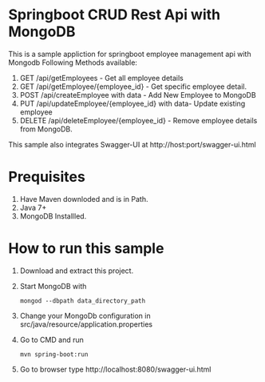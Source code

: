 # Springboot CRUD Rest Api with MongoDB
This is a sample appliction for springboot employee management api with Mongodb
Following Methods available:
1.  GET /api/getEmployees -  Get all employee details
2.  GET /api/getEmployee/{employee_id} - Get specific employee detail.
3.  POST /api/createEmployee with data - Add New Employee to MongoDB
4.  PUT /api/updateEmployee/{employee_id} with data- Update existing employee
5.  DELETE /api/deleteEmployee/{employee_id} - Remove employee details from MongoDB.

This sample also integrates Swagger-UI at http://host:port/swagger-ui.html


# Prequisites
1.  Have Maven downloded and is in Path.
2.  Java 7+
3.  MongoDB Installled.

# How to run this sample
1.  Download and extract this project.
2.  Start MongoDB with 
    ```
    mongod --dbpath data_directory_path
    ```
3.  Change your MongoDb configuration in src/java/resource/application.properties
4.  Go to CMD and run 
    
    ```
    mvn spring-boot:run
    ```
4.  Go to browser type http://localhost:8080/swagger-ui.html
